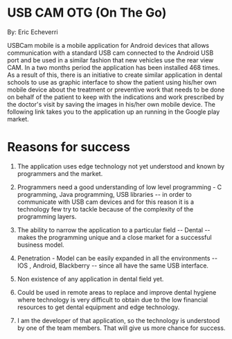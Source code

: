 USB CAM OTG (On The Go)
=======================

By: Eric Echeverri

USBCam mobile is a mobile application for Android devices that allows communication with a standard USB cam connected to the Android USB port and be used in a similar fashion that new vehicles use the rear view CAM. In a two months period the application has been installed 468 times. As a result of this, there is an initiative to create similar application in dental schools to use as graphic interface to show the patient using his/her own mobile device about the treatment or preventive work that needs to be done on behalf of the patient to keep with the indications and work prescribed by the doctor's visit by saving the images in his/her own mobile device. The following link takes you to the application up an running in the Google play market.

Reasons for success
===================

1. The application uses edge technology not yet understood and known by programmers and the market.

2. Programmers need a good understanding of low level programming - C programming, Java programming, USB libraries -- in order to communicate with USB cam devices and for this reason it is a technology few try to tackle because of the complexity of the programming layers.

3. The ability to narrow the application to a particular field -- Dental -- makes the programming unique and a close market for a successful business model.

4. Penetration - Model can be easily expanded in all the environments -- IOS , Android, Blackberry -- since all have the same USB interface.

5. Non existence of any application in dental field yet.

6. Could be used in remote areas to replace and improve dental hygiene where technology is very difficult to obtain due to the low financial resources to get dental equipment and edge technology.

7. I am the developer of that application, so the technology is understood by one of the team members. That will give us more chance for success.

